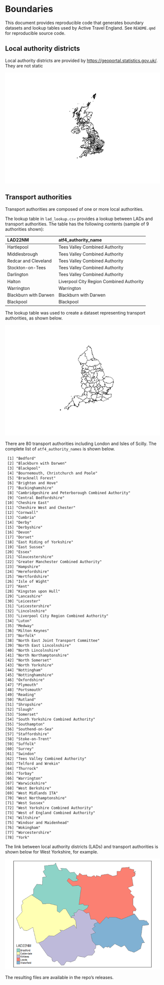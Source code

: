 # Boundaries

This document provides reproducible code that generates boundary
datasets and lookup tables used by Active Travel England. See
`README.qmd` for reproducible source code.

## Local authority districts

Local authority districts are provided by
https://geoportal.statistics.gov.uk/. They are not static

![](README_files/figure-commonmark/lads-1.png)

## Transport authorities

Transport authorities are composed of one or more local authorities.

The lookup table in `lad_lookup.csv` provides a lookup between LADs and
transport authorities. The table has the following contents (sample of 9
authorities shown):

| LAD22NM               | atf4_authority_name                      |
|:----------------------|:-----------------------------------------|
| Hartlepool            | Tees Valley Combined Authority           |
| Middlesbrough         | Tees Valley Combined Authority           |
| Redcar and Cleveland  | Tees Valley Combined Authority           |
| Stockton-on-Tees      | Tees Valley Combined Authority           |
| Darlington            | Tees Valley Combined Authority           |
| Halton                | Liverpool City Region Combined Authority |
| Warrington            | Warrington                               |
| Blackburn with Darwen | Blackburn with Darwen                    |
| Blackpool             | Blackpool                                |

The lookup table was used to create a dataset representing transport
authorities, as shown below.

![](README_files/figure-commonmark/transport_authorities-1.png)

There are 80 transport authorities including London and Isles of Scilly.
The complete list of `atf4_authority_names` is shown below.

     [1] "Bedford"                                           
     [2] "Blackburn with Darwen"                             
     [3] "Blackpool"                                         
     [4] "Bournemouth, Christchurch and Poole"               
     [5] "Bracknell Forest"                                  
     [6] "Brighton and Hove"                                 
     [7] "Buckinghamshire"                                   
     [8] "Cambridgeshire and Peterborough Combined Authority"
     [9] "Central Bedfordshire"                              
    [10] "Cheshire East"                                     
    [11] "Cheshire West and Chester"                         
    [12] "Cornwall"                                          
    [13] "Cumbria"                                           
    [14] "Derby"                                             
    [15] "Derbyshire"                                        
    [16] "Devon"                                             
    [17] "Dorset"                                            
    [18] "East Riding of Yorkshire"                          
    [19] "East Sussex"                                       
    [20] "Essex"                                             
    [21] "Gloucestershire"                                   
    [22] "Greater Manchester Combined Authority"             
    [23] "Hampshire"                                         
    [24] "Herefordshire"                                     
    [25] "Hertfordshire"                                     
    [26] "Isle of Wight"                                     
    [27] "Kent"                                              
    [28] "Kingston upon Hull"                                
    [29] "Lancashire"                                        
    [30] "Leicester"                                         
    [31] "Leicestershire"                                    
    [32] "Lincolnshire"                                      
    [33] "Liverpool City Region Combined Authority"          
    [34] "Luton"                                             
    [35] "Medway"                                            
    [36] "Milton Keynes"                                     
    [37] "Norfolk"                                           
    [38] "North East Joint Transport Committee"              
    [39] "North East Lincolnshire"                           
    [40] "North Lincolnshire"                                
    [41] "North Northamptonshire"                            
    [42] "North Somerset"                                    
    [43] "North Yorkshire"                                   
    [44] "Nottingham"                                        
    [45] "Nottinghamshire"                                   
    [46] "Oxfordshire"                                       
    [47] "Plymouth"                                          
    [48] "Portsmouth"                                        
    [49] "Reading"                                           
    [50] "Rutland"                                           
    [51] "Shropshire"                                        
    [52] "Slough"                                            
    [53] "Somerset"                                          
    [54] "South Yorkshire Combined Authority"                
    [55] "Southampton"                                       
    [56] "Southend-on-Sea"                                   
    [57] "Staffordshire"                                     
    [58] "Stoke-on-Trent"                                    
    [59] "Suffolk"                                           
    [60] "Surrey"                                            
    [61] "Swindon"                                           
    [62] "Tees Valley Combined Authority"                    
    [63] "Telford and Wrekin"                                
    [64] "Thurrock"                                          
    [65] "Torbay"                                            
    [66] "Warrington"                                        
    [67] "Warwickshire"                                      
    [68] "West Berkshire"                                    
    [69] "West Midlands ITA"                                 
    [70] "West Northamptonshire"                             
    [71] "West Sussex"                                       
    [72] "West Yorkshire Combined Authority"                 
    [73] "West of England Combined Authority"                
    [74] "Wiltshire"                                         
    [75] "Windsor and Maidenhead"                            
    [76] "Wokingham"                                         
    [77] "Worcestershire"                                    
    [78] "York"                                              

The link between local authority districts (LADs) and transport
authorities is shown below for West Yorkshire, for example.

![](README_files/figure-commonmark/unnamed-chunk-5-1.png)

The resulting files are available in the repo’s releases.
